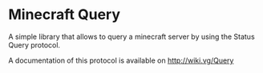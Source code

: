 Minecraft Query
===============

A simple library that allows to query a minecraft server by using the
Status Query protocol.

A documentation of this protocol is available on http://wiki.vg/Query

